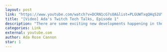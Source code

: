 ```yaml
---
layout: post
link: "https://www.youtube.com/watch?v=DCRN1cG7sOA&list=PLGUWTxqQHq52UYQJVPrDBI7YOZNWlp1en&index=14&t=0s"
title: "[Video] Ada's Twitch Tech Talks, Episode 1"
description: "There are some exciting new developments happening in the web platform right now. New APIs such as CSS Grid, Web Components, Custom CSS Properties and the Web Animation API. Each on their own is a complex topic worth getting to grips with but what this talk aims to show is how they can be used with each other when used together the result is greater than the sum of its parts."
categories: Link
external: youtube.com
author: Ada Rose Cannon
star: 1
---
```

